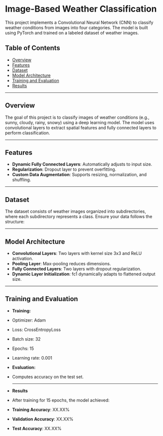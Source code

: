 # Image-Based Weather Classification

This project implements a Convolutional Neural Network (CNN) to classify weather conditions from images into four categories. The model is built using PyTorch and trained on a labeled dataset of weather images.

## Table of Contents

- [Overview](#overview)
- [Features](#features)
- [Dataset](#dataset)
- [Model Architecture](#model-architecture)
- [Training and Evaluation](#training-and-evaluation)
- [Results](#results)

---

## Overview

The goal of this project is to classify images of weather conditions (e.g., sunny, cloudy, rainy, snowy) using a deep learning model. The model uses convolutional layers to extract spatial features and fully connected layers to perform classification.

---

## Features

- **Dynamic Fully Connected Layers**: Automatically adjusts to input size.
- **Regularization**: Dropout layer to prevent overfitting.
- **Custom Data Augmentation**: Supports resizing, normalization, and shuffling.

---

## Dataset

The dataset consists of weather images organized into subdirectories, where each subdirectory represents a class. Ensure your data follows the structure:

---

## Model Architecture

- **Convolutional Layers**: Two layers with kernel size 3x3 and ReLU activation.
- **Pooling Layer**: Max-pooling reduces dimensions.
- **Fully Connected Layers**: Two layers with dropout regularization.
- **Dynamic Layer Initialization**: fc1 dynamically adapts to flattened output size.

---

## Training and Evaluation

- **Training:**

- Optimizer: Adam
- Loss: CrossEntropyLoss
- Batch size: 32
- Epochs: 15
- Learning rate: 0.001

- **Evaluation:**

- Computes accuracy on the test set.

  ---

- **Results**
  
- After training for 15 epochs, the model achieved:

- **Training Accuracy**: XX.XX%
- **Validation Accuracy**: XX.XX%
- **Test Accuracy**: XX.XX%

